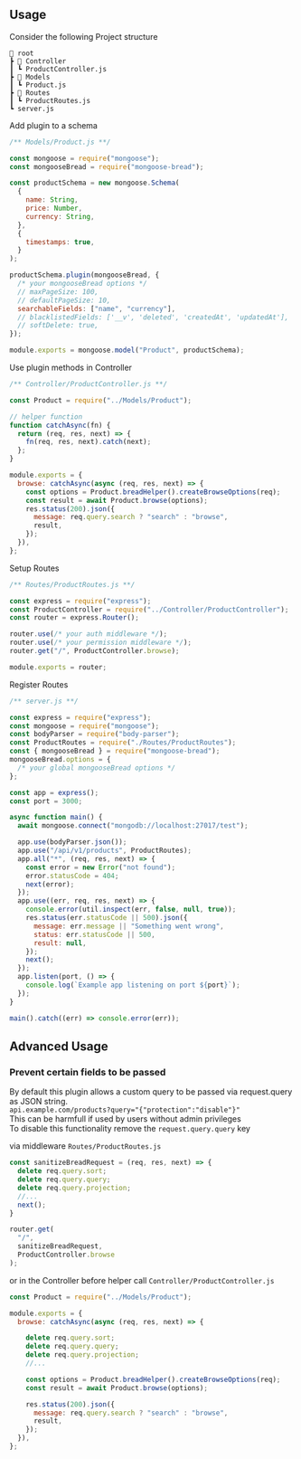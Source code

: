 ## Usage

Consider the following Project structure

```
📂 root
┣ 📂 Controller
┃ ┗ ProductController.js
┣ 📂 Models
┃ ┗ Product.js
┣ 📂 Routes
┃ ┗ ProductRoutes.js
┗ server.js
```

Add plugin to a schema

```js
/** Models/Product.js **/

const mongoose = require("mongoose");
const mongooseBread = require("mongoose-bread");

const productSchema = new mongoose.Schema(
  {
    name: String,
    price: Number,
    currency: String,
  },
  {
    timestamps: true,
  }
);

productSchema.plugin(mongooseBread, {
  /* your mongooseBread options */
  // maxPageSize: 100,
  // defaultPageSize: 10,
  searchableFields: ["name", "currency"],
  // blacklistedFields: ['__v', 'deleted', 'createdAt', 'updatedAt'],
  // softDelete: true,
});

module.exports = mongoose.model("Product", productSchema);
```

Use plugin methods in Controller

```js
/** Controller/ProductController.js **/

const Product = require("../Models/Product");

// helper function
function catchAsync(fn) {
  return (req, res, next) => {
    fn(req, res, next).catch(next);
  };
}

module.exports = {
  browse: catchAsync(async (req, res, next) => {
    const options = Product.breadHelper().createBrowseOptions(req);
    const result = await Product.browse(options);
    res.status(200).json({
      message: req.query.search ? "search" : "browse",
      result,
    });
  }),
};
```

Setup Routes

```js
/** Routes/ProductRoutes.js **/

const express = require("express");
const ProductController = require("../Controller/ProductController");
const router = express.Router();

router.use(/* your auth middleware */);
router.use(/* your permission middleware */);
router.get("/", ProductController.browse);

module.exports = router;
```

Register Routes

```js
/** server.js **/

const express = require("express");
const mongoose = require("mongoose");
const bodyParser = require("body-parser");
const ProductRoutes = require("./Routes/ProductRoutes");
const { mongooseBread } = require("mongoose-bread");
mongooseBread.options = {
  /* your global mongooseBread options */
};

const app = express();
const port = 3000;

async function main() {
  await mongoose.connect("mongodb://localhost:27017/test");

  app.use(bodyParser.json());
  app.use("/api/v1/products", ProductRoutes);
  app.all("*", (req, res, next) => {
    const error = new Error("not found");
    error.statusCode = 404;
    next(error);
  });
  app.use((err, req, res, next) => {
    console.error(util.inspect(err, false, null, true));
    res.status(err.statusCode || 500).json({
      message: err.message || "Something went wrong",
      status: err.statusCode || 500,
      result: null,
    });
    next();
  });
  app.listen(port, () => {
    console.log(`Example app listening on port ${port}`);
  });
}

main().catch((err) => console.error(err));
```

## Advanced Usage

### Prevent certain fields to be passed

By default this plugin allows a custom query to be passed via request.query as JSON string.  
`api.example.com/products?query="{"protection":"disable"}"`  
This can be harmfull if used by users without admin privileges  
To disable this functionality remove the `request.query.query` key

via middleware `Routes/ProductRoutes.js`

```js
const sanitizeBreadRequest = (req, res, next) => {
  delete req.query.sort;
  delete req.query.query;
  delete req.query.projection;
  //...
  next();
}

router.get(
  "/",
  sanitizeBreadRequest,
  ProductController.browse
);
```

or in the Controller before helper call `Controller/ProductController.js`

```js
const Product = require("../Models/Product");

module.exports = {
  browse: catchAsync(async (req, res, next) => {

    delete req.query.sort;
    delete req.query.query;
    delete req.query.projection;
    //...

    const options = Product.breadHelper().createBrowseOptions(req);
    const result = await Product.browse(options);

    res.status(200).json({
      message: req.query.search ? "search" : "browse",
      result,
    });
  }),
};
```
